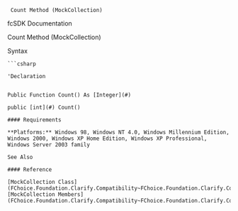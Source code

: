 ﻿     Count Method (MockCollection)                                                   

fcSDK Documentation

Count Method (MockCollection)

Syntax

```vbnet
```csharp

'Declaration
 

Public Function Count() As [Integer](#)

public [int](#) Count()

#### Requirements

**Platforms:** Windows 98, Windows NT 4.0, Windows Millennium Edition, Windows 2000, Windows XP Home Edition, Windows XP Professional, Windows Server 2003 family

See Also

#### Reference

[MockCollection Class](FChoice.Foundation.Clarify.Compatibility~FChoice.Foundation.Clarify.Compatibility.MockCollection.md)  
[MockCollection Members](FChoice.Foundation.Clarify.Compatibility~FChoice.Foundation.Clarify.Compatibility.MockCollection_members.md)